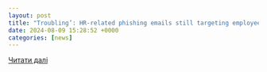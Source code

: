 ```yaml
---
layout: post
title: "Troubling’: HR-related phishing emails still targeting employees | HRD New Zealand"
date: 2024-08-09 15:28:52 +0000
categories: [news]
---
```


[Читати далі](https://www.hcamag.com/nz/news/general/troubling-hr-related-phishing-emails-still-targeting-employees/500882)
